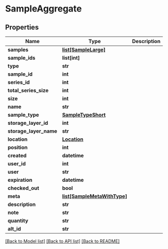 # SampleAggregate

## Properties
Name | Type | Description | Notes
------------ | ------------- | ------------- | -------------
**samples** | [**list[SampleLarge]**](SampleLarge.md) |  | [optional] 
**sample_ids** | **list[int]** |  | [optional] 
**type** | **str** |  | [optional] 
**sample_id** | **int** |  | [optional] 
**series_id** | **int** |  | [optional] 
**total_series_size** | **int** |  | [optional] 
**size** | **int** |  | [optional] 
**name** | **str** |  | [optional] 
**sample_type** | [**SampleTypeShort**](SampleTypeShort.md) |  | [optional] 
**storage_layer_id** | **int** |  | [optional] 
**storage_layer_name** | **str** |  | [optional] 
**location** | [**Location**](Location.md) |  | [optional] 
**position** | **int** |  | [optional] 
**created** | **datetime** |  | [optional] 
**user_id** | **int** |  | [optional] 
**user** | **str** |  | [optional] 
**expiration** | **datetime** |  | [optional] 
**checked_out** | **bool** |  | [optional] 
**meta** | [**list[SampleMetaWithType]**](SampleMetaWithType.md) |  | [optional] 
**description** | **str** |  | [optional] 
**note** | **str** |  | [optional] 
**quantity** | **str** |  | [optional] 
**alt_id** | **str** |  | [optional] 

[[Back to Model list]](../README.md#documentation-for-models) [[Back to API list]](../README.md#documentation-for-api-endpoints) [[Back to README]](../README.md)


